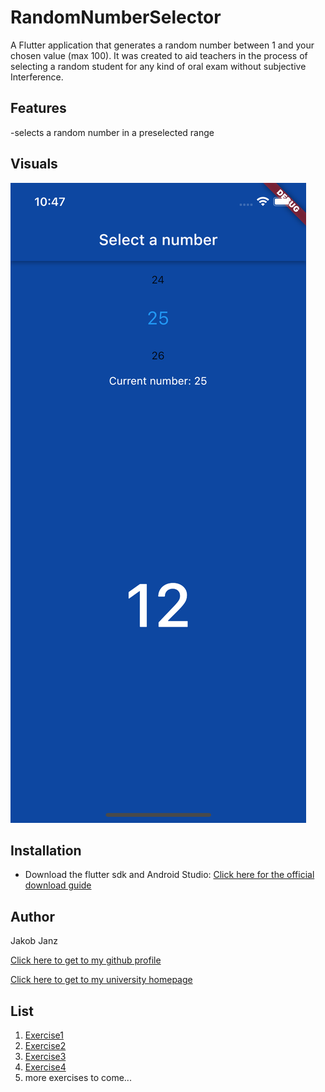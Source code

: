 # RandomNumberSelector
A Flutter application that generates a random number between 1 and your chosen value (max 100).
It was created to aid teachers in the process of selecting a random student for any kind of oral exam without subjective Interference.

## Features
-selects a random number in a preselected range

## Visuals
![Screen](resources/images/screenshot.png)
## Installation

- Download the flutter sdk and Android Studio:
  [Click here for the official download guide](https://docs.flutter.dev/get-started/install?gclid=CjwKCAiAvaGRBhBlEiwAiY-yMBb1EvkrNAKuSAWLCf5DA9DG_WideucitD_i-MxEpePCgfpMkgrp0hoCdHMQAvD_BwE&gclsrc=aw.ds "Flutter Installation")

## Author
Jakob Janz


[Click here to get to my github profile](https://github.com/Janzi14)


[Click here to get to my university homepage](https://www.campus02.at)


## List

1. [Exercise1](exercise1.md)
2. [Exercise2](exercise2.md)
3. [Exercise3](exercise3.md)
4. [Exercise4](exercise4.md)
5. more exercises to come...